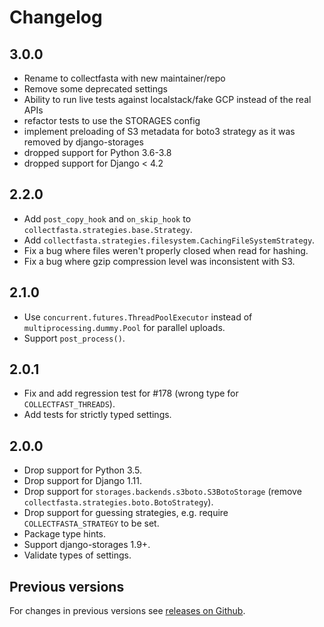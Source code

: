 # Changelog

## 3.0.0

- Rename to collectfasta with new maintainer/repo
- Remove some deprecated settings
- Ability to run live tests against localstack/fake GCP instead of the real APIs
- refactor tests to use the STORAGES config
- implement preloading of S3 metadata for boto3 strategy as it was removed by django-storages
- dropped support for Python 3.6-3.8
- dropped support for Django < 4.2

## 2.2.0

- Add `post_copy_hook` and `on_skip_hook` to
  `collectfasta.strategies.base.Strategy`.
- Add `collectfasta.strategies.filesystem.CachingFileSystemStrategy`.
- Fix a bug where files weren't properly closed when read for hashing.
- Fix a bug where gzip compression level was inconsistent with S3.


## 2.1.0

- Use `concurrent.futures.ThreadPoolExecutor` instead of
  `multiprocessing.dummy.Pool` for parallel uploads.
- Support `post_process()`.

## 2.0.1

- Fix and add regression test for #178 (wrong type for `COLLECTFAST_THREADS`).
- Add tests for strictly typed settings.

## 2.0.0

- Drop support for Python 3.5.
- Drop support for Django 1.11.
- Drop support for `storages.backends.s3boto.S3BotoStorage` (remove
  `collectfasta.strategies.boto.BotoStrategy`).
- Drop support for guessing strategies, e.g. require
  `COLLECTFASTA_STRATEGY` to be set.
- Package type hints.
- Support django-storages 1.9+.
- Validate types of settings.

## Previous versions

For changes in previous versions see [releases on Github][releases].

[releases]: https://github.com/jasongi/collectfasta/releases
